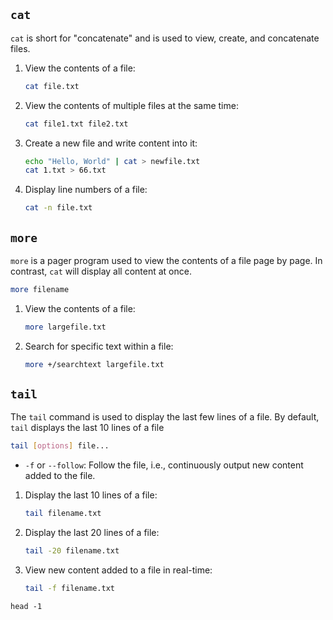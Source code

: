 ## `cat`

`cat` is short for "concatenate" and is used to view, create, and concatenate files.

1. View the contents of a file:
   ```bash
   cat file.txt
   ```

2. View the contents of multiple files at the same time:
   ```bash
   cat file1.txt file2.txt
   ```

3. Create a new file and write content into it:
   ```bash
   echo "Hello, World" | cat > newfile.txt
   cat 1.txt > 66.txt
   ```

4. Display line numbers of a file:
   ```bash
   cat -n file.txt
   ```

## `more`

`more` is a pager program used to view the contents of a file page by page. In contrast, `cat` will display all content at once.

```bash
more filename
```

1. View the contents of a file:
   ```bash
   more largefile.txt
   ```

2. Search for specific text within a file:
   ```bash
   more +/searchtext largefile.txt
   ```

## `tail`

The `tail` command is used to display the last few lines of a file. By default, `tail` displays the last 10 lines of a file

```bash
tail [options] file...
```

- `-f` or `--follow`: Follow the file, i.e., continuously output new content added to the file.

1. Display the last 10 lines of a file:
   ```bash
   tail filename.txt
   ```

2. Display the last 20 lines of a file:
   ```bash
   tail -20 filename.txt
   ```

3. View new content added to a file in real-time:
   ```bash
   tail -f filename.txt
   ```

```shell
head -1 
```